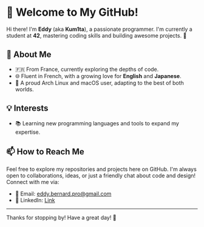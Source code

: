 # 👋 Welcome to My GitHub!

Hi there! I'm **Eddy** (aka **Kum1ta**), a passionate programmer. I'm currently a student at **42**, mastering coding skills and building awesome projects. 🚀

## 🌟 About Me

- 🇫🇷 From France, currently exploring the depths of code.
- 🌐 Fluent in French, with a growing love for **English** and **Japanese**.
- 🐧 A proud Arch Linux and macOS user, adapting to the best of both worlds.

## 💡 Interests

- 📚 Learning new programming languages and tools to expand my expertise.

## 📫 How to Reach Me

Feel free to explore my repositories and projects here on GitHub. I'm always open to collaborations, ideas, or just a friendly chat about code and design! Connect with me via:

- 📧 Email: eddy.bernard.pro@gmail.com
- 💼 LinkedIn: [Link](https://linkedin.com/in/eddy-bernard-b280a0255)

---

Thanks for stopping by! Have a great day! 🎉
